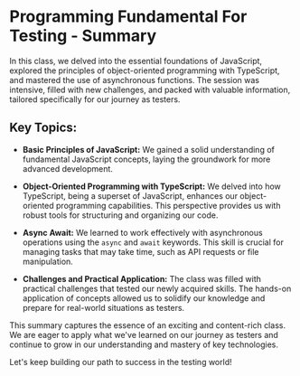 # Programming Fundamental For Testing - Summary

In this class, we delved into the essential foundations of JavaScript, explored the principles of object-oriented programming with TypeScript, and mastered the use of asynchronous functions. The session was intensive, filled with new challenges, and packed with valuable information, tailored specifically for our journey as testers.

## Key Topics:
- **Basic Principles of JavaScript:** We gained a solid understanding of fundamental JavaScript concepts, laying the groundwork for more advanced development.

- **Object-Oriented Programming with TypeScript:** We delved into how TypeScript, being a superset of JavaScript, enhances our object-oriented programming capabilities. This perspective provides us with robust tools for structuring and organizing our code.

- **Async Await:** We learned to work effectively with asynchronous operations using the `async` and `await` keywords. This skill is crucial for managing tasks that may take time, such as API requests or file manipulation.

- **Challenges and Practical Application:** The class was filled with practical challenges that tested our newly acquired skills. The hands-on application of concepts allowed us to solidify our knowledge and prepare for real-world situations as testers.

This summary captures the essence of an exciting and content-rich class. We are eager to apply what we've learned on our journey as testers and continue to grow in our understanding and mastery of key technologies.

Let's keep building our path to success in the testing world!
